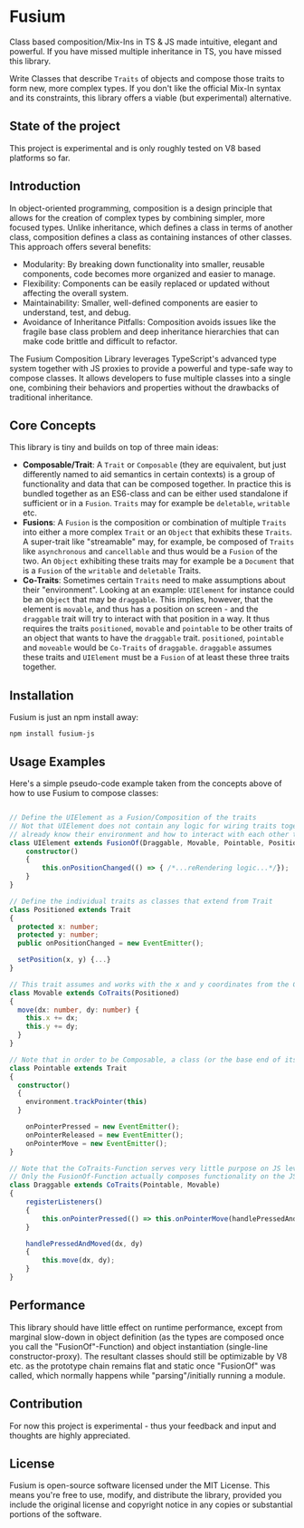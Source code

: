 # Fusium

Class based composition/Mix-Ins in TS & JS made intuitive, elegant and powerful. If you have missed multiple inheritance in TS, you have missed this library.

Write Classes that describe `Traits` of objects and compose those traits to form new, more complex types. If you don't like the official Mix-In syntax and its constraints, this library offers a viable (but experimental) alternative.

## State of the project

This project is experimental and is only roughly tested on V8 based platforms so far.

## Introduction

In object-oriented programming, composition is a design principle that allows for the creation of complex types by combining simpler, more focused types. Unlike inheritance, which defines a class in terms of another class, composition defines a class as containing instances of other classes. This approach offers several benefits:

- Modularity: By breaking down functionality into smaller, reusable components, code becomes more organized and easier to manage.
- Flexibility: Components can be easily replaced or updated without affecting the overall system.  
- Maintainability: Smaller, well-defined components are easier to understand, test, and debug.
- Avoidance of Inheritance Pitfalls: Composition avoids issues like the fragile base class problem and deep inheritance hierarchies that can make code brittle and difficult to refactor.

The Fusium Composition Library leverages TypeScript's advanced type system together with JS proxies to provide a powerful and type-safe way to compose classes. It allows developers to fuse multiple classes into a single one, combining their behaviors and properties without the drawbacks of traditional inheritance.

## Core Concepts

This library is tiny and builds on top of three main ideas:
- **Composable/Trait**: A `Trait` or `Composable` (they are equivalent, but just differently named to aid semantics in certain contexts) is a group of functionality and data that can be composed together. In practice this is bundled together as an ES6-class and can be either used standalone if sufficient or in a `Fusion`. `Traits` may for example be `deletable`, `writable` etc.
- **Fusions**: A `Fusion` is the composition or combination of multiple `Traits` into either a more complex `Trait` or an `Object` that exhibits these `Traits`. A super-trait like "streamable" may, for example, be composed of `Traits` like `asynchronous` and `cancellable` and thus would be a `Fusion` of the two. An `Object` exhibiting these traits may for example be a `Document` that is a `Fusion` of the `writable` and `deletable` Traits.
- **Co-Traits**: Sometimes certain `Traits` need to make assumptions about their "environment". Looking at an example: `UIElement` for instance could be an `Object` that may be `draggable`. This implies, however, that the element is `movable`, and thus has a position on screen - and the `draggable` trait will try to interact with that position in a way. It thus requires the traits `positioned`, `movable` and `pointable` to be other traits of an object that wants to have the `draggable` trait. `positioned`, `pointable` and `moveable` would be `Co-Traits` of `draggable`. `draggable` assumes these traits and `UIElement` must be a `Fusion` of at least these three traits together.

## Installation

Fusium is just an npm install away:

  ```
  npm install fusium-js
  ```

## Usage Examples

Here's a simple pseudo-code example taken from the concepts above of how to use Fusium to compose classes:

```typescript

// Define the UIElement as a Fusion/Composition of the traits
// Not that UIElement does not contain any logic for wiring traits together as the traits
// already know their environment and how to interact with each other through their defined "Co-Traits"
class UIElement extends FusionOf(Draggable, Movable, Pointable, Positioned) {
    constructor()
    {
        this.onPositionChanged(() => { /*...reRendering logic...*/});
    }
}

// Define the individual traits as classes that extend from Trait
class Positioned extends Trait 
{
  protected x: number;
  protected y: number;
  public onPositionChanged = new EventEmitter();

  setPosition(x, y) {...}
}

// This trait assumes and works with the x and y coordinates from the Co-Trait `Positioned`
class Movable extends CoTraits(Positioned)   
{
  move(dx: number, dy: number) {
    this.x += dx;
    this.y += dy;
  }
}

// Note that in order to be Composable, a class (or the base end of its inheritance chain) needs to derive from `Composable` or `Trait`
class Pointable extends Trait   
{
  constructor()
  {
    environment.trackPointer(this)
  }

    onPointerPressed = new EventEmitter();
    onPointerReleased = new EventEmitter();
    onPointerMove = new EventEmitter();
}

// Note that the CoTraits-Function serves very little purpose on JS level (it's a typed Placeholder for `Trait`), but rather helps with type-safety on TS level
// Only the FusionOf-Function actually composes functionality on the JS level
class Draggable extends CoTraits(Pointable, Movable) 
{
    registerListeners()
    {
        this.onPointerPressed(() => this.onPointerMove(handlePressedAndMoved));
    }

    handlePressedAndMoved(dx, dy)
    {
        this.move(dx, dy);
    }
}
```

## Performance

This library should have little effect on runtime performance, except from marginal slow-down in object definition (as the types are composed once you call the "FusionOf"-Function) and object instantiation (single-line constructor-proxy). The resultant classes should still be optimizable by V8 etc. as the prototype chain remains flat and static once "FusionOf" was called, which normally happens while "parsing"/initially running a module.

## Contribution

For now this project is experimental - thus your feedback and input and thoughts are highly appreciated.

## License

Fusium is open-source software licensed under the MIT License. This means you're free to use, modify, and distribute the library, provided you include the original license and copyright notice in any copies or substantial portions of the software.